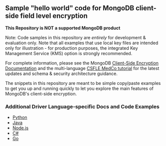 ## Sample "hello world" code for MongoDB client-side field level encryption 


**This Repository is NOT a supported MongoDB product**

Note: Code samples in this repository are _entirely_ for development & evaluation only. Note that all examples that use local key files are intended only for illustration - for production purposes, the integrated Key Management Service (KMS) option is strongly recommended. 

For complete information, please see the MongoDB [Client-Side Encryption Documentation](https://docs.mongodb.com/master/core/security-client-side-encryption/) and the multi-language [CSFLE MedCo tutorial](https://docs.mongodb.com/ecosystem/use-cases/client-side-field-level-encryption-guide/) for the latest updates and schema & security architecture guidance.

The snippets in this repository are meant to be simple copy/paste examples to get you up and running quickly to let you explore the main features of MongoDB's client-side encryption.


### Additional Driver Language-specific Docs and Code Examples

- [Python](https://pymongo.readthedocs.io/en/stable/examples/encryption.html)
- [Java](https://mongodb.github.io/mongo-java-driver/3.12/driver/tutorials/client-side-encryption)
- [Node.js](https://mongodb.github.io/node-mongodb-native/3.4/reference/client-side-encryption/#examples)
- [C#](https://mongodb.github.io/mongo-csharp-driver/2.10/reference/driver/crud/client_side_encryption/#examples)
- [Go](https://godoc.org/go.mongodb.org/mongo-driver/mongo#hdr-Client_Side_Encryption)
